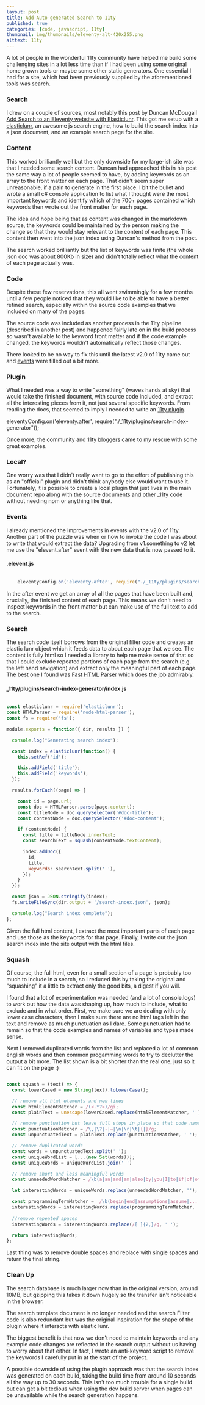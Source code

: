 ```yaml
---
layout: post
title: Add Auto-generated Search to 11ty
published: true
categories: [code, javascript, 11ty]
thumbnail: img/thumbnails/eleventy-alt-420x255.png
alttext: 11ty
---
```


A lot of people in the wonderful 11ty community have helped me build some challenging sites 
in a lot less time than if I had been using some original home grown tools or maybe some other 
static generators. One essential I had for a site, which had been previously supplied by the 
aforementioned tools was search. 


### Search 

I drew on a couple of sources, most notably this post by Duncan McDougall 
[Add Search to an Eleventy website with Elasticlunr](https://www.belter.io/eleventy-search/). 
This got me setup with a [elasticlunr](http://elasticlunr.com/docs/index.html), an awesome js 
search engine, how to build the search index into a json document, and an example search page
for the site. 


### Content

This worked brilliantly well but the only downside for my large-ish site was that I needed 
some search content. Duncan had approached this in his post the same way a lot of people seemed 
to have, by adding keywords as an array to the front matter on each page. That didn't seem super 
unreasonable, if a pain to generate in the first place. I bit the bullet and wrote a small
c# console application to list what I thought were the most important keywords and identify 
which of the 700+ pages contained which keywords then wrote out the front matter for each page.

The idea and hope being that as content was changed in the markdown source, the keywords could be 
maintained by the person making the change so that they would stay relevant to the content of each 
page. This content then went into the json index using Duncan's method from the post. 

The search worked brilliantly but the list of keywords was finite (the whole json doc was about 
800Kb in size) and didn't totally reflect what the content of each page actually was.


### Code

Despite these few reservations, this all went swimmingly for a few months until a few people noticed 
that they would like to be able to have a better refined search, especially within the source code 
examples that we included on many of the pages. 

The source code was included as another process in the 11ty pipeline (described in another post) and happened
fairly late on in the build process so wasn't available to the keyword front matter and if the 
code example changed, the keywords wouldn't automatically reflect those changes. 

There looked to be no way to fix this until the latest v2.0 of 11ty came out and 
[events](https://www.11ty.dev/docs/events/#event-arguments) were filled out a bit more. 


### Plugin

What I needed was a way to write "something" (waves hands at sky) that would take the finished document, 
with source code included, and extract all the interesting pieces from it, not just several specific keywords.
From reading the docs, that seemed to imply I needed to write an [11ty plugin](https://www.11ty.dev/docs/plugins/).

eleventyConfig.on('eleventy.after', require("./_11ty/plugins/search-index-generator"));

Once more, the community and [11ty](https://jec.fyi/blog/creating-filters-shortcodes-plugins) 
[bloggers](https://timothymiller.dev/posts/2020/making-a-real-bonefide-plugin-for-11ty/) came to my rescue with 
some great examples. 


### Local?

One worry was that I didn't really want to go to the effort of publishing this as an "official" plugin and didn't 
think anybody else would want to use it. Fortunately, it is possible to create a local plugin that just lives in the 
main document repo along with the source documents and other _11ty code without needing npm or anything like that. 


### Events

I already mentioned the improvements in events with the v2.0 of 11ty. Another part of the puzzle was when or how to invoke 
the code I was about to write that would extract the data? Upgrading from v1.something to v2 let me use the 
"elevent.after" event with the new data that is now passed to it. 


#### .elevent.js

```js

    eleventyConfig.on('eleventy.after', require("./_11ty/plugins/search-index-generator"));

```

In the after event we get an array of all the pages that have been built and, crucially, the finished content of each page. 
This means we don't need to inspect keywords in the front matter but can make use of the full text to add to the search.


### Search

The search code itself borrows from the original filter code and creates an elastic lunr object which it feeds data to 
about each page that we see. The content is fully html so I needed a library to help me make sense of that so that I could 
exclude repeated portions of each page from the search (e.g. the left hand navigation) and extract only the meaningful 
part of each page. The best one I found was [Fast HTML Parser](https://www.npmjs.com/package/node-html-parser#htmlelementouterhtml)
which does the job admirably.


#### _11ty/plugins/search-index-generator/index.js

```js

const elasticlunr = require('elasticlunr');
const HTMLParser = require('node-html-parser');
const fs = require('fs');

module.exports = function({ dir, results }) {

  console.log("Generating search index");

  const index = elasticlunr(function() {
    this.setRef('id');

    this.addField('title');
    this.addField('keywords');
  });

  results.forEach((page) => {

    const id = page.url;
    const doc = HTMLParser.parse(page.content);
    const titleNode = doc.querySelector('#doc-title');
    const contentNode = doc.querySelector('#doc-content');

    if (contentNode) {
      const title = titleNode.innerText;
      const searchText = squash(contentNode.textContent);

      index.addDoc({
        id,
        title,
        keywords: searchText.split(' '),
      });
    }
  });

  const json = JSON.stringify(index);
  fs.writeFileSync(dir.output + '/search-index.json', json);

  console.log("Search index complete");
};

```

Given the full html content, I extract the most important parts of each page and use those as the keywords for that page. 
Finally, I write out the json search index into the site output with the html files. 


### Squash

Of course, the full html, even for a small section of a page is probably too much to include in a search, so I 
reduced this by taking the original and "squashing" it a little to extract only the good bits, a digest if you will.

I found that a lot of experimentation was needed (and a lot of console.logs) to work out how the data was shaping up, 
how much to include, what to exclude and in what order. First, we make sure we are dealing with only lower case 
characters, then I make sure there are no html tags left in the text and remove as much punctuation as I dare. 
Some punctuation had to remain so that the code examples and names of variables and types made sense. 

Next I removed duplicated words from the list and replaced a lot of common english words and then 
common progamming words to try to declutter the output a bit more. The list shown is a bit shorter than 
the real one, just so it can fit on the page :)

```js

const squash = (text) => {
  const lowerCased = new String(text).toLowerCase();

  // remove all html elements and new lines
  const htmlElementMatcher = /(<.*?>)/gi;
  const plainText = unescape(lowerCased.replace(htmlElementMatcher, ''));

  // remove punctuation but leave full stops in place so that code namespaces are maintained.
  const punctuationMatcher = /\,|\?|-|—|\n|\r|\t|{|}/g;
  const unpunctuatedText = plainText.replace(punctuationMatcher, ' ');

  // remove duplicated words
  const words = unpunctuatedText.split(' ');
  const uniqueWordList = [...(new Set(words))];
  const uniqueWords = uniqueWordList.join(' ')

  // remove short and less meaningful words
  const unneededWordMatcher = /\b(a|an|and|am|also|by|you|I|to|if|of|off|...|for|how|to|the|such|now)\b/gi;

  let interestingWords = uniqueWords.replace(unneededWordMatcher, '');

  const programmingTermMatcher =  /\b(begin|end|assumptions|assume|...|true|false|summary|item|value|page|this|use)\b/gi;
  interestingWords = interestingWords.replace(programmingTermMatcher, '');
  
  //remove repeated spaces
  interestingWords = interestingWords.replace(/[ ]{2,}/g, ' ');

  return interestingWords;
};

```

Last thing was to remove double spaces and replace with single spaces and return the final string. 


### Clean Up

The search database is much larger now than in the original version, around 10MB, but gzipping this takes it down 
hugely so the transfer isn't noticeable in the browser. 

The search template document is no longer needed and the search Filter code is also redundant but was the original 
inspiration for the shape of the plugin where it interacts with elastic lunr.

The biggest benefit is that now we don't need to maintain keywords and any example code changes are reflected in the 
search output without us having to worry about that either. In fact, I wrote an anti-keyword script to remove the keywords 
I carefully put in at the start of the project.

A possible downside of using the plugin approach was that the search index was generated on each build, taking the 
build time from around 10 seconds all the way up to 30 seconds. This isn't too much trouble for a single build 
but can get a bit tedious when using the dev build server when pages can be unavailable while the search generation 
happens. 
